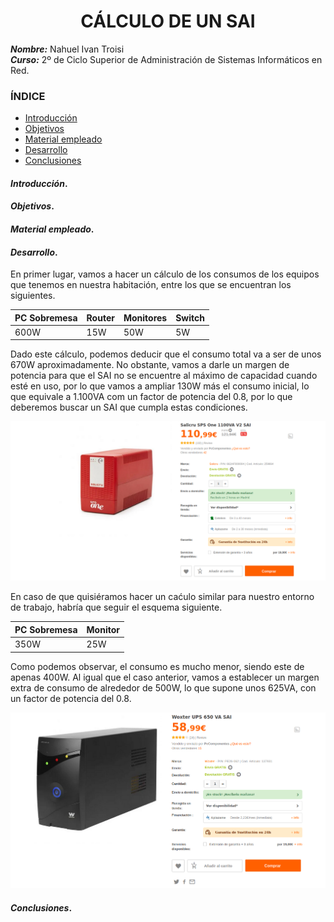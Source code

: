 <center>

# CÁLCULO DE UN SAI

</center>

***Nombre:*** Nahuel Ivan Troisi
<br>
***Curso:*** 2º de Ciclo Superior de Administración de Sistemas Informáticos en Red.

### ÍNDICE

+ [Introducción](#id1)
+ [Objetivos](#id2)
+ [Material empleado](#id3)
+ [Desarrollo](#id4)
+ [Conclusiones](#id5)


#### ***Introducción***. <a name="id1"></a>


#### ***Objetivos***. <a name="id2"></a>


#### ***Material empleado***. <a name="id3"></a>


#### ***Desarrollo***. <a name="id4"></a>

En primer lugar, vamos a hacer un cálculo de los consumos de los equipos que tenemos en nuestra habitación, entre los que se encuentran los siguientes. 

| PC Sobremesa | Router | Monitores | Switch |
|--------------|--------|-----------|--------|
| 600W         | 15W    | 50W       | 5W     |

Dado este cálculo, podemos deducir que el consumo total va a ser de unos 670W aproximadamente. No obstante, vamos a darle un margen de potencia para que el SAI no se
encuentre al máximo de capacidad cuando esté en uso, por lo que vamos a ampliar 130W más el consumo inicial, lo que equivale a 1.100VA com un factor de potencia
del 0.8, por lo que deberemos buscar un SAI que cumpla estas condiciones. 

![](img/1.png)


En caso de que quisiéramos hacer un caćulo similar para nuestro entorno de trabajo, habría que seguir el esquema siguiente. 

| PC Sobremesa | Monitor |
|--------------|---------|
| 350W         | 25W     |

Como podemos observar, el consumo es mucho menor, siendo este de apenas 400W. Al igual que el caso anterior, vamos a establecer un margen extra de consumo de 
alrededor de 500W, lo que supone unos 625VA, con un factor de potencia del 0.8. 

![](img/2.png)

#### ***Conclusiones***. <a name="id5"></a>

